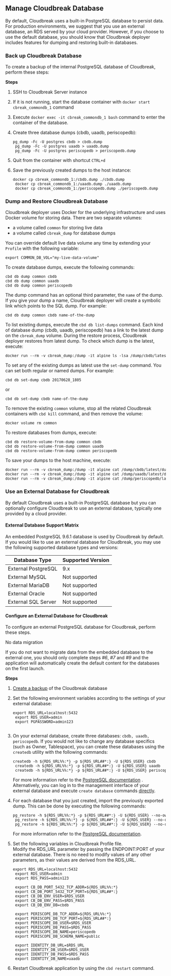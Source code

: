 ## Manage Cloudbreak Database

By default, Cloudbreak uses a built-in PostgreSQL database to persist data. For production environments, we suggest that you use an external database, an RDS served by your cloud provider. However, if you choose to use the default database, you should know that Cloudbreak deployer includes features for dumping and restoring built-in databases.


### Back up Cloudbreak Database 

To create a backup of the internal PostgreSQL database of Cloudbreak, perform these steps:

**Steps**

1. SSH to Cloudbreak Server instance

2. If it is not running, start the database container with `docker start cbreak_commondb_1` command

3. Execute `docker exec -it cbreak_commondb_1 bash` command to enter the container of the database.
 
4. Create three database dumps (cbdb, uaadb, periscopedb):  

    <pre><small>pg_dump -Fc -U postgres cbdb > cbdb.dump
    pg_dump -Fc -U postgres uaadb > uaadb.dump
    pg_dump -Fc -U postgres periscopedb > periscopedb.dump</small></pre>
                
5. Quit from the container with shortcut `CTRL+d`

6. Save the previously created dumps to the host instance:               

    <pre><small>docker cp cbreak_commondb_1:/cbdb.dump ./cbdb.dump
    docker cp cbreak_commondb_1:/uaadb.dump ./uaadb.dump
    docker cp cbreak_commondb_1:/periscopedb.dump ./periscopedb.dump</small></pre>


### Dump and Restore Cloudbreak Database 

Cloudbreak deployer uses Docker for the underlying infrastructure and uses Docker volume for storing data. There are two separate volumes: 

* a volume called `common` for storing live data  
* a volume called `cbreak_dump` for database dumps 

You can override default live data volume any time by extending your `Profile` with the following variable:

<pre><small>export COMMON_DB_VOL="my-live-data-volume"
</small></pre>

To create database dumps, execute the following commands:

<pre><small>cbd db dump common cbdb
cbd db dump common uaadb
cbd db dump common periscopedb
</small></pre>

The dump command has an optional third parameter, the `name` of the dump. If you give your dump a name, Cloudbreak deployer will create a symbolic link which points to the SQL dump. For example: 

<pre><small>cbd db dump common cbdb name-of-the-dump
</small></pre>

To list existing dumps, execute the `cbd db list-dumps` command. Each kind of database dump (cbdb, uaadb, periscopedb) has a link to the latest dump on the `cbreak_dump` volume. During the restore process, Cloudbreak deployer restores from latest dump. To check which dump is the latest, execute:

<pre><small>docker run --rm -v cbreak_dump:/dump -it alpine ls -lsa /dump/cbdb/latest
</small></pre>

To set any of the existing dumps as latest use the `set-dump` command. You can set both regular or named dumps. For example: 

<pre><small>cbd db set-dump cbdb 20170628_1805
</small></pre>
or
<pre><small>cbd db set-dump cbdb name-of-the-dump
</small></pre>

To remove the existing `common` volume, stop all the related Cloudbreak containers with `cbd kill` command, and then remove the volume:

<pre><small>docker volume rm common
</small></pre>

To restore databases from dumps, execute:

<pre><small>cbd db restore-volume-from-dump common cbdb
cbd db restore-volume-from-dump common uaadb
cbd db restore-volume-from-dump common periscopedb
</small></pre>

To save your dumps to the host machine, execute:

<pre><small>docker run --rm -v cbreak_dump:/dump -it alpine cat /dump/cbdb/latest/dump.sql > cbdb.sql
docker run --rm -v cbreak_dump:/dump -it alpine cat /dump/uaadb/latest/dump.sql > uaadb.sql
docker run --rm -v cbreak_dump:/dump -it alpine cat /dump/periscopedb/latest/dump.sql > periscopedb.sql
</small></pre>


### Use an External Database for Cloudbreak 

By default Cloudbreak uses a built-in PostgreSQL database but you can optionally configure Cloudbreak to use an external database, typically one provided by a cloud provider.

#### External Database Support Matrix

An embedded PostgreSQL 9.6.1 database is used by Cloudbreak by default. If you would like to use an external database for Cloudbreak, you may use the following supported database types and versions: 

| Database Type | Supported Version |
|---|---| 
| External PostgreSQL | 9.x |
| External MySQL | Not supported |
| External MariaDB | Not supported |
| External Oracle | Not supported |
| External SQL Server | Not supported |


#### Configure an External Database for Cloudbreak 

To configure an external PostgreSQL database for Cloudbreak, perform these steps. 

<div class="note">
    <p class="first admonition-title">No data migration</p>
    <p class="last">
    If you do not want to migrate data from the embedded database to the external one, you should only complete steps <i>#6</i>, <i>#7</i> and <i>#9</i> and the application will automatically create the default content for the databases on the first launch. 
    </p>
</div>
  

**Steps**

1. [Create a backup](#back-up-cloudbreak-database) of the Cloudbreak database 

2. Set the following environment variables according to the settings of your external database:

    <pre><small>export RDS_URL=localhost:5432
    export RDS_USER=admin
    export PGPASSWORD=admin123
    </small></pre>
 
3. On your external database, create three databases: `cbdb, uaadb, periscopedb`. If you would not like to change any database specifics (such as Owner, Tablespace), you can create these databases using the `createdb` utility with the following commands:
   
    <pre><small>createdb -h ${RDS_URL%%:*} -p ${RDS_URL##*:} -U ${RDS_USER} cbdb
    createdb -h ${RDS_URL%%:*} -p ${RDS_URL##*:} -U ${RDS_USER} uaadb
    createdb -h ${RDS_URL%%:*} -p ${RDS_URL##*:} -U ${RDS_USER} periscopedb</small></pre>
        
    For more information refer to the [PostgreSQL documentation](https://www.postgresql.org/docs/9.6/static/app-createdb.html) . Alternatively, you can log in to the management interface of your external database and execute `create database` commands [directly](https://www.postgresql.org/docs/9.6/static/sql-createdatabase.html). 
     
4. For each database that you just created, import the previously exported dump. This can be done by executing the following commands:

    <pre><small>pg_restore -h ${RDS_URL%%:*} -p ${RDS_URL##*:} -U ${RDS_USER} --no-owner --role=${RDS_USER} -n public -d cbdb ./cbdb.dump
    pg_restore -h ${RDS_URL%%:*} -p ${RDS_URL##*:} -U ${RDS_USER} --no-owner --role=${RDS_USER} -n public -d uaadb ./uaadb.dump
    pg_restore -h ${RDS_URL%%:*} -p ${RDS_URL##*:} -U ${RDS_USER} --no-owner --role=${RDS_USER} -n public -d periscopedb ./periscopedb.dump</small></pre>
    
    For more information refer to the [PostgreSQL documentation](https://www.postgresql.org/docs/9.6/static/app-pgrestore.html).
    
5. Set the following variables in Cloudbreak Profile file.  
    Modify the RDS_URL parameter by passing the ENDPOINT:PORT of your external database. There is no need to modify values of any other parameters, as their values are derived from the RDS_URL.

    <pre><small>export RDS_URL=localhost:5432
    export RDS_USER=admin
    export RDS_PASS=admin123
    
    export CB_DB_PORT_5432_TCP_ADDR=${RDS_URL%%:*}
    export CB_DB_PORT_5432_TCP_PORT=${RDS_URL##*:}
    export CB_DB_ENV_USER=$RDS_USER
    export CB_DB_ENV_PASS=$RDS_PASS
    export CB_DB_ENV_DB=cbdb
    
    export PERISCOPE_DB_TCP_ADDR=${RDS_URL%%:*}
    export PERISCOPE_DB_TCP_PORT=${RDS_URL##*:}
    export PERISCOPE_DB_USER=$RDS_USER
    export PERISCOPE_DB_PASS=$RDS_PASS
    export PERISCOPE_DB_NAME=periscopedb
    export PERISCOPE_DB_SCHEMA_NAME=public
    
    export IDENTITY_DB_URL=$RDS_URL
    export IDENTITY_DB_USER=$RDS_USER
    export IDENTITY_DB_PASS=$RDS_PASS
    export IDENTITY_DB_NAME=uaadb</small></pre>

6. Restart Cloudbreak application by using the `cbd restart` command. 

[Comment]: <> (How can I verify these steps worked? You can try to kill the local common_db container, the application should be able to continue to run)

